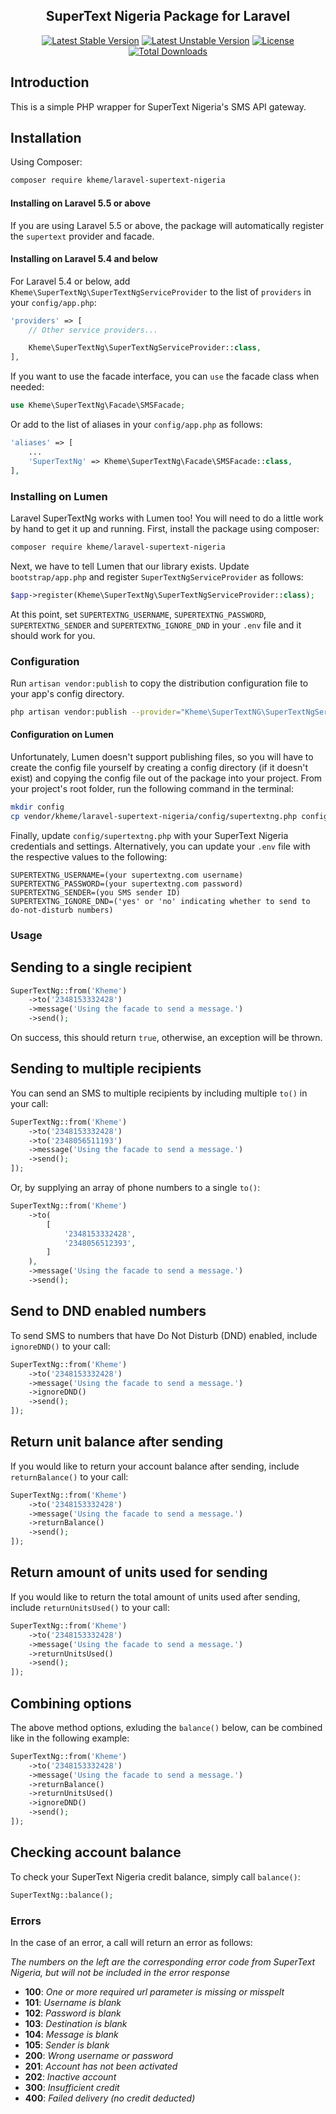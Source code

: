<h2 align="center">
    SuperText Nigeria Package for Laravel
</h2>

<p align="center">
    <a href="https://packagist.org/packages/kheme/laravel-supertext-nigeria"><img src="https://poser.pugx.org/kheme/laravel-supertext-nigeria/v/stable?format=flat-square" alt="Latest Stable Version"></a>
    <a href="https://packagist.org/packages/kheme/laravel-supertext-nigeria"><img src="https://poser.pugx.org/kheme/laravel-supertext-nigeria/v/unstable?format=flat-square" alt="Latest Unstable Version"></a>    
    <a href="https://packagist.org/packages/kheme/laravel-supertext-nigeria"><img src="https://poser.pugx.org/kheme/laravel-supertext-nigeria/license?format=flat-square" alt="License"></a>
    <a href="https://packagist.org/packages/kheme/laravel-supertext-nigeria"><img src="https://poser.pugx.org/kheme/laravel-supertext-nigeria/downloads" alt="Total Downloads"></a>
</p>

## Introduction

This is a simple PHP wrapper for SuperText Nigeria's SMS API gateway.

## Installation

Using Composer:

```bash
composer require kheme/laravel-supertext-nigeria
```

#### Installing on Laravel 5.5 or above

If you are using Laravel 5.5 or above, the package will automatically register the `supertext` provider and facade.

#### Installing on Laravel 5.4 and below

For Laravel 5.4 or below, add `Kheme\SuperTextNg\SuperTextNgServiceProvider` to the list of `providers` in your `config/app.php`:

```php
'providers' => [
    // Other service providers...

    Kheme\SuperTextNg\SuperTextNgServiceProvider::class,
],
```

If you want to use the facade interface, you can `use` the facade class when needed:

```php
use Kheme\SuperTextNg\Facade\SMSFacade;
```

Or add to the list of aliases in your `config/app.php` as follows:

```php
'aliases' => [
    ...
    'SuperTextNg' => Kheme\SuperTextNg\Facade\SMSFacade::class,
],
```

### Installing on Lumen

Laravel SuperTextNg works with Lumen too! You will need to do a little work by hand to get it up and running.
First, install the package using composer:

```bash
composer require kheme/laravel-supertext-nigeria
```

Next, we have to tell Lumen that our library exists. Update `bootstrap/app.php` and register `SuperTextNgServiceProvider` as follows:

```php
$app->register(Kheme\SuperTextNg\SuperTextNgServiceProvider::class);
```

At this point, set `SUPERTEXTNG_USERNAME`, `SUPERTEXTNG_PASSWORD`, `SUPERTEXTNG_SENDER` and `SUPERTEXTNG_IGNORE_DND` in your `.env` file
and it should work for you.

### Configuration

Run `artisan vendor:publish` to copy the distribution configuration file to your app's config directory.

```bash
php artisan vendor:publish --provider="Kheme\SuperTextNG\SuperTextNgServiceProvider"
```

#### Configuration on Lumen

Unfortunately, Lumen doesn't support publishing files, so you will have to create the config file yourself
by creating a config directory (if it doesn't exist) and copying the config file out of the package into your project.
From your project's root folder, run the following command in the terminal:

```bash
mkdir config
cp vendor/kheme/laravel-supertext-nigeria/config/supertextng.php config/supertextng.php
```

Finally, update `config/supertextng.php` with your SuperText Nigeria credentials and settings.
Alternatively, you can update your `.env` file with the respective values to the following:

```dotenv
SUPERTEXTNG_USERNAME=(your supertextng.com username)
SUPERTEXTNG_PASSWORD=(your supertextng.com password)
SUPERTEXTNG_SENDER=(you SMS sender ID)
SUPERTEXTNG_IGNORE_DND=('yes' or 'no' indicating whether to send to do-not-disturb numbers)
```

### Usage

Sending to a single recipient
-----------------------------

```php
SuperTextNg::from('Kheme')
    ->to('2348153332428')
    ->message('Using the facade to send a message.')
    ->send();
```

On success, this should return `true`, otherwise, an exception will be thrown.

Sending to multiple recipients
------------------------------

You can send an SMS to multiple recipients by including multiple `to()` in your call:

```php
SuperTextNg::from('Kheme')
    ->to('2348153332428')
    ->to('2348056511193')
    ->message('Using the facade to send a message.')
    ->send();
]);
```

Or, by supplying an array of phone numbers to a single `to()`:

```php
SuperTextNg::from('Kheme')
    ->to(
        [
            '2348153332428',
            '2348056512393',
        ]
    ),
    ->message('Using the facade to send a message.')
    ->send();
```

Send to DND enabled numbers
------------------------

To send SMS to numbers that have Do Not Disturb (DND) enabled, include `ignoreDND()` to your call:

```php
SuperTextNg::from('Kheme')
    ->to('2348153332428')
    ->message('Using the facade to send a message.')
    ->ignoreDND()
    ->send();
]);
```

Return unit balance after sending
------------------------

If you would like to return your account balance after sending, include `returnBalance()` to your call:

```php
SuperTextNg::from('Kheme')
    ->to('2348153332428')
    ->message('Using the facade to send a message.')
    ->returnBalance()
    ->send();
]);
```

Return amount of units used for sending
------------------------

If you would like to return the total amount of units used after sending, include `returnUnitsUsed()` to your call:

```php
SuperTextNg::from('Kheme')
    ->to('2348153332428')
    ->message('Using the facade to send a message.')
    ->returnUnitsUsed()
    ->send();
]);
```

Combining options
------------------------

The above method options, exluding the `balance()` below, can be combined like in the following example:

```php
SuperTextNg::from('Kheme')
    ->to('2348153332428')
    ->message('Using the facade to send a message.')
    ->returnBalance()
    ->returnUnitsUsed()
    ->ignoreDND()
    ->send();
]);
```

Checking account balance
------------------------

To check your SuperText Nigeria credit balance, simply call `balance()`:

```php
SuperTextNg::balance();
```

### Errors

In the case of an error, a call will return an error as follows:

*The numbers on the left are the corresponding error code from SuperText Nigeria, but will not be included in the error response*

- **100**: *One or more required url parameter is missing or misspelt*
- **101**: *Username is blank*
- **102**: *Password is blank*
- **103**: *Destination is blank*
- **104**: *Message is blank*
- **105**: *Sender is blank*
- **200**: *Wrong username or password*
- **201**: *Account has not been activated*
- **202**: *Inactive account*
- **300**: *Insufficient credit*
- **400**: *Failed delivery (no credit deducted)*

